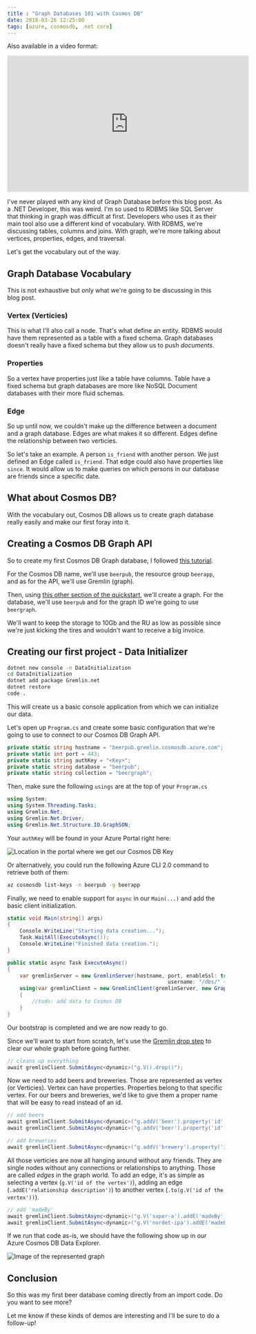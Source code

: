```yaml
---
title : "Graph Databases 101 with Cosmos DB"
date: 2018-03-26 12:25:00
tags: [azure, cosmosdb, .net core]
---
```


Also available in a video format:

<iframe width="560" height="315" src="https://www.youtube-nocookie.com/embed/uaW1wf_BYFc" frameborder="0" allow="autoplay; encrypted-media" allowfullscreen></iframe>

I've never played with any kind of Graph Database before this blog post. As a .NET Developer, this was weird. I'm so used to RDBMS like SQL Server that thinking in graph was difficult at first. Developers who uses it as their main tool also use a different kind of vocabulary. With RDBMS, we're discussing tables, columns and joins. With graph, we're more talking about vertices, properties, edges, and traversal.

Let's get the vocabulary out of the way.

## Graph Database Vocabulary

This is not exhaustive but only what we're going to be discussing in this blog post.

### Vertex (Verticies)

This is what I'll also call a node. That's what define an entity. RDBMS would have them represented as a table with a fixed schema. Graph databases doesn't really have a fixed schema but they allow us to push *documents*.

### Properties

So a vertex have properties just like a table have columns. Table have a fixed schema but graph databases are more like NoSQL Document databases with their more fluid schemas.

### Edge

So up until now, we couldn't make up the difference between a document and a graph database. Edges are what makes it so different. Edges define the relationship between two verticies.

So let's take an example. A person `is_friend` with another person. We just defined an Edge called `is_friend`. That edge could also have properties like `since`. It would allow us to make queries on which persons in our database are friends since a specific date. 

## What about Cosmos DB?

With the vocabulary out, Cosmos DB allows us to create graph database really easily and make our first foray into it. 

## Creating a Cosmos DB Graph API

So to create my first Cosmos DB Graph database, I followed [this tutorial](https://docs.microsoft.com/en-us/azure/cosmos-db/create-graph-gremlin-console?WT.mc_id=maximerouiller-blog-marouill#create-a-database-account).

For the Cosmos DB name, we'll use `beerpub`, the resource group `beerapp`, and as for the API, we'll use Gremlin (graph).

Then, using [this other section of the quickstart](https://docs.microsoft.com/en-us/azure/cosmos-db/create-graph-gremlin-console?WT.mc_id=maximerouiller-blog-marouill#create-a-database-account), we'll create a graph. For the database, we'll use `beerpub` and for the graph ID we're going to use `beergraph`.

We'll want to keep the storage to 10Gb and the RU as low as possible since we're just kicking the tires and wouldn't want to receive a big invoice.

## Creating our first project - Data Initializer

```bash
dotnet new console -n DataInitialization
cd DataInitialization
dotnet add package Gremlin.net
dotnet restore
code .
```

This will create us a basic console application from which we can initialize our data.

Let's open up `Program.cs` and create some basic configuration that we're going to use to connect to our Cosmos DB Graph API.

```csharp
private static string hostname = "beerpub.gremlin.cosmosdb.azure.com";
private static int port = 443;
private static string authKey = "<Key>"; 
private static string database = "beerpub";
private static string collection = "beergraph";
```

Then, make sure the following `usings` are at the top of your `Program.cs`

```csharp
using System;
using System.Threading.Tasks;
using Gremlin.Net;
using Gremlin.Net.Driver;
using Gremlin.Net.Structure.IO.GraphSON;
```

Your `authKey` will be found in your Azure Portal right here:

![Location in the portal where we get our Cosmos DB Key](/posts/files/graph101-cosmosdb/cosmosdb-keys.png)

Or alternatively, you could run the following Azure CLI 2.0 command to retrieve both of them:

```bash
az cosmosdb list-keys -n beerpub -g beerapp
```

Finally, we need to enable support for `async` in our `Main(...)` and add the basic client initialization.

```csharp
static void Main(string[] args)
{
    Console.WriteLine("Starting data creation...");
    Task.WaitAll(ExecuteAsync());
    Console.WriteLine("Finished data creation.");
}

public static async Task ExecuteAsync()
{
    var gremlinServer = new GremlinServer(hostname, port, enableSsl: true, 
                                                    username: "/dbs/" + database + "/colls/" + collection, password: authKey);
    using(var gremlinClient = new GremlinClient(gremlinServer, new GraphSON2Reader(), new GraphSON2Writer(), GremlinClient.GraphSON2MimeType))
    {
        //todo: add data to Cosmos DB
    }
}
```

Our bootstrap is completed and we are now ready to go.

Since we'll want to start from scratch, let's use the [Gremlin drop step](http://tinkerpop.apache.org/docs/current/reference/#drop-step) to clear our whole graph before going further.

```csharp
// cleans up everything
await gremlinClient.SubmitAsync<dynamic>("g.V().drop()");
```

Now we need to add beers and breweries. Those are represented as vertex (or Verticies). Vertex can have properties. Properties belong to that specific vertex. For our beers and breweries, we'd like to give them a proper name that will be easy to read instead of an id. 

```csharp
// add beers
await gremlinClient.SubmitAsync<dynamic>("g.addV('beer').property('id', 'super-a').property('name', 'Super A')");
await gremlinClient.SubmitAsync<dynamic>("g.addV('beer').property('id', 'nordet-ipa').property('name', 'Nordet IPA')");

// add breweries
await gremlinClient.SubmitAsync<dynamic>("g.addV('brewery').property('id', 'auval').property('name', 'Brasserie Auval Brewing')");
```

All those verticies are now all hanging around without any friends. They are single nodes without any connections or relationships to anything. Those are called *edges* in the graph world. To add an edge, it's as simple as selecting a vertex (`g.V('id of the vertex')`), adding an edge (`.addE('relationship description')`) to another vertex (`.to(g.V('id of the vertex'))`).

```csharp
// add 'madeBy'
await gremlinClient.SubmitAsync<dynamic>("g.V('super-a').addE('madeBy').to(g.V('auval'))");
await gremlinClient.SubmitAsync<dynamic>("g.V('nordet-ipa').addE('madeBy').to(g.V('auval'))");
```

If we run that code as-is, we should have the following show up in our Azure Cosmos DB Data Explorer.

![Image of the represented graph](/posts/files/graph101-cosmosdb/graph.png)

## Conclusion

So this was my first beer database coming directly from an import code. Do you want to see more?

Let me know if these kinds of demos are interesting and I'll be sure to do a follow-up!